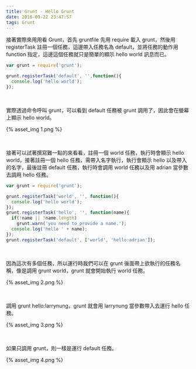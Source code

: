```yaml
---
title: Grunt - Hello Grunt
date: 2016-09-22 23:47:57
tags: Grunt
---
```


接著實際來用用看 Grunt，首先 gruntfile 先用 require 載入 grunt，然後用 registerTask 註冊一個任務，這邊帶入任務名為 default，並將任務的動作用 function 指定，這邊這個任務就只是簡單的顯示 hello world 訊息而已。

<!-- More -->

```js
var grunt = require('grunt'); 

grunt.registerTask('default', '',function(){ 
  console.log('hello world'); 
});
```

<br/>


實際透過命令呼叫 grunt，可以看到 default 任務被 grunt 調用了，因此會在螢幕上顯示 hello world。  

{% asset_img 1.png %}

<br/>


接著可以試著撰寫難一點的來看看，註冊一個 world 任務，執行時會顯示 hello world，接著註冊一個 hello 任務，需帶入名字執行，執行會顯示 hello 以及帶入的名字，最後註冊 default 任務，執行時會調用 world 任務以及用 adrian 當參數去調用 hello 任務。  

```js
var grunt = require('grunt'); 

grunt.registerTask('world', '', function(){ 
  console.log('hello world'); 
});
grunt.registerTask('hello', '', function(name){ 
  if(!name || !name.length) 
    grunt.warn('you need to provide a name.'); 
  console.log('hello ' + name); 
}); 
grunt.registerTask('default', ['world', 'hello:adrian']);
```

<br/>


因為這次有多個任務，所以運行時我們可以在 grunt 後面帶上欲執行的任務名稱，像是調用 grunt world，grunt 就會開始執行 world 任務。  

{% asset_img 2.png %}

<br/>


調用 grunt hello:larrynung，grunt 就會用 larrynung 當參數帶入去運行 hello 任務。  

{% asset_img 3.png %}

<br/>


如果只調用 grunt，則一樣是運行 default 任務。  

{% asset_img 4.png %}
